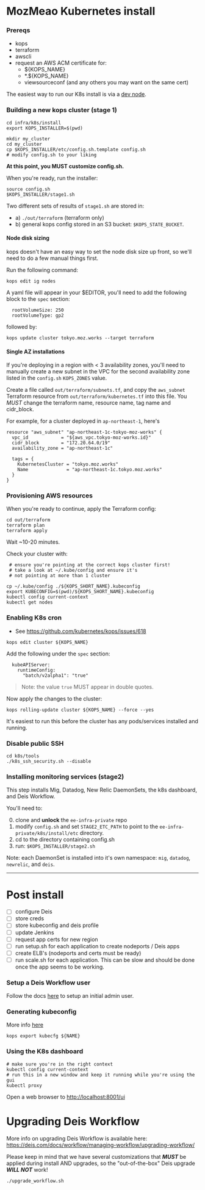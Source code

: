 # MozMeao Kubernetes install

### Prereqs

- kops
- terraform
- awscli
- request an AWS ACM certificate for:
    - ${KOPS_NAME}
    - *.${KOPS_NAME}
    - viewsourceconf (and any others you may want on the same cert)

The easiest way to run our K8s install is via a [dev node](https://github.com/mozmar/infra/blob/master/k8s/dev_node/README.md).

### Building a new kops cluster (stage 1)

```
cd infra/k8s/install
export KOPS_INSTALLER=$(pwd)

mkdir my_cluster
cd my_cluster
cp $KOPS_INSTALLER/etc/config.sh.template config.sh
# modify config.sh to your liking
```

**At this point, you MUST customize config.sh.**

When you're ready, run the installer:
```
source config.sh
$KOPS_INSTALLER/stage1.sh
```

Two different sets of results of `stage1.sh` are stored in:
 - a) `./out/terraform` (terraform only)
 - b) general kops config stored in an S3 bucket: `$KOPS_STATE_BUCKET`.

#### Node disk sizing

kops doesn't have an easy way to set the node disk size up front, so we'll need to do a few manual things first.

Run the following command:

```
kops edit ig nodes
```

A yaml file will appear in your $EDITOR, you'll need to add the following block to the `spec` section:

```
  rootVolumeSize: 250
  rootVolumeType: gp2
```

followed by:

```
kops update cluster tokyo.moz.works --target terraform
```

#### Single AZ installations

If you're deploying in a region with < 3 availability zones, you'll need to manually create a new subnet in the VPC for the second availability zone listed in the `config.sh` `KOPS_ZONES` value.

Create a file called `out/terraform/subnets.tf`, and copy the `aws_subnet` Terraform resource from `out/terraform/kubernetes.tf` into this file. You *MUST* change the terraform name, resource name, tag name and cidr_block.

For example, for a cluster deployed in `ap-northeast-1`, here's

```
resource "aws_subnet" "ap-northeast-1c-tokyo-moz-works" {
  vpc_id            = "${aws_vpc.tokyo-moz-works.id}"
  cidr_block        = "172.20.64.0/19"
  availability_zone = "ap-northeast-1c"

  tags = {
    KubernetesCluster = "tokyo.moz.works"
    Name              = "ap-northeast-1c.tokyo.moz.works"
  }
}

```

### Provisioning AWS resources

When you're ready to continue, apply the Terraform config:

```
cd out/terraform
terraform plan
terraform apply
```

Wait ~10-20 minutes.

Check your cluster with:

```
 # ensure you're pointing at the correct kops cluster first!
 # take a look at ~/.kube/config and ensure it's
 # not pointing at more than 1 cluster

cp ~/.kube/config ./${KOPS_SHORT_NAME}.kubeconfig
export KUBECONFIG=$(pwd)/${KOPS_SHORT_NAME}.kubeconfig
kubectl config current-context
kubectl get nodes
```


### Enabling K8s cron

- See https://github.com/kubernetes/kops/issues/618

```
kops edit cluster ${KOPS_NAME}
```

Add the following under the `spec` section:

```
  kubeAPIServer:
    runtimeConfig:
      "batch/v2alpha1": "true"
```

> Note: the value `true` MUST appear in double quotes.

Now apply the changes to the cluster:

```
kops rolling-update cluster ${KOPS_NAME} --force --yes
```

It's easiest to run this before the cluster has any pods/services installed and running.

### Disable public SSH

```
cd k8s/tools
./k8s_ssh_security.sh --disable
```


### Installing monitoring services (stage2)

This step installs Mig, Datadog, New Relic DaemonSets, the k8s dashboard, and Deis Workflow.

You'll need to:

0. clone and **unlock** the `ee-infra-private` repo
1. modify `config.sh` and set `STAGE2_ETC_PATH` to point to the `ee-infra-private/k8s/install/etc` directory.
2. cd to the directory containing config.sh
3. run: `$KOPS_INSTALLER/stage2.sh`

Note: each DaemonSet is installed into it's own namespace: `mig`, `datadog`, `newrelic`, and `deis`.

---
# Post install

- [ ] configure Deis
- [ ] store creds
- [ ] store kubeconfig and deis profile
- [ ] update Jenkins
- [ ] request app certs for new region
- [ ] run setup.sh for each application to create nodeports / Deis apps
- [ ] create ELB's (nodeports and certs must be ready)
- [ ] run scale.sh for each application. This can be slow and should be done
once the app seems to be working.

### Setup a Deis Workflow user

Follow the docs [here](https://deis.com/docs/workflow/quickstart/deploy-an-app/) to setup an initial admin user.

### Generating kubeconfig

More info [here](https://github.com/kubernetes/kops/blob/master/docs/tips.md)

```
kops export kubecfg ${NAME}
```

### Using the K8s dashboard

```
# make sure you're in the right context
kubectl config current-context
# run this in a new window and keep it running while you're using the gui
kubectl proxy
```

Open a web browser to [http://localhost:8001/ui](http://localhost:8001/ui)


# Upgrading Deis Workflow

More info on upgrading Deis Workflow is available here:
https://deis.com/docs/workflow/managing-workflow/upgrading-workflow/

Please keep in mind that we have several customizations that ***MUST*** be
applied during install AND upgrades, so the "out-of-the-box" Deis upgrade
***WILL NOT*** work!

```
./upgrade_workflow.sh
```

